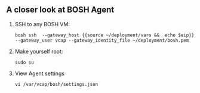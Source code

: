 ## A closer look at BOSH Agent 

1. SSH to any BOSH VM:
    ```
    bosh ssh  --gateway_host {{source ~/deployment/vars &&  echo $eip}} --gateway_user vcap --gateway_identity_file ~/deployment/bosh.pem
    ```

2. Make yourself root:
    ```
    sudo su
    ```

3. View Agent settings
    ```
    vi /var/vcap/bosh/settings.json
    ```
